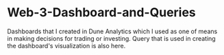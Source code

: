 # Web-3-Dashboard-and-Queries
Dashboards that I created in Dune Analytics which I used as one of means in making decisions for trading or investing. Query that is used in creating the dashboard's visualization is also here.
